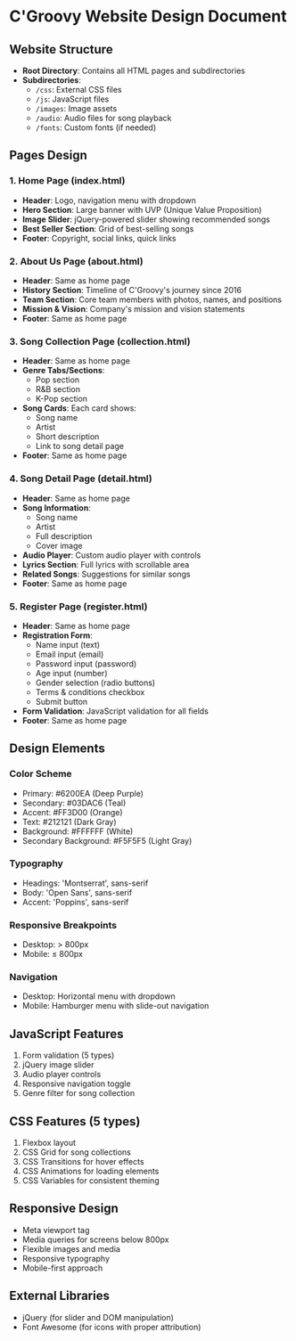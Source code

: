 # C'Groovy Website Design Document

## Website Structure
- **Root Directory**: Contains all HTML pages and subdirectories
- **Subdirectories**:
  - `/css`: External CSS files
  - `/js`: JavaScript files
  - `/images`: Image assets
  - `/audio`: Audio files for song playback
  - `/fonts`: Custom fonts (if needed)

## Pages Design

### 1. Home Page (index.html)
- **Header**: Logo, navigation menu with dropdown
- **Hero Section**: Large banner with UVP (Unique Value Proposition)
- **Image Slider**: jQuery-powered slider showing recommended songs
- **Best Seller Section**: Grid of best-selling songs
- **Footer**: Copyright, social links, quick links

### 2. About Us Page (about.html)
- **Header**: Same as home page
- **History Section**: Timeline of C'Groovy's journey since 2016
- **Team Section**: Core team members with photos, names, and positions
- **Mission & Vision**: Company's mission and vision statements
- **Footer**: Same as home page

### 3. Song Collection Page (collection.html)
- **Header**: Same as home page
- **Genre Tabs/Sections**: 
  - Pop section
  - R&B section
  - K-Pop section
- **Song Cards**: Each card shows:
  - Song name
  - Artist
  - Short description
  - Link to song detail page
- **Footer**: Same as home page

### 4. Song Detail Page (detail.html)
- **Header**: Same as home page
- **Song Information**:
  - Song name
  - Artist
  - Full description
  - Cover image
- **Audio Player**: Custom audio player with controls
- **Lyrics Section**: Full lyrics with scrollable area
- **Related Songs**: Suggestions for similar songs
- **Footer**: Same as home page

### 5. Register Page (register.html)
- **Header**: Same as home page
- **Registration Form**:
  - Name input (text)
  - Email input (email)
  - Password input (password)
  - Age input (number)
  - Gender selection (radio buttons)
  - Terms & conditions checkbox
  - Submit button
- **Form Validation**: JavaScript validation for all fields
- **Footer**: Same as home page

## Design Elements

### Color Scheme
- Primary: #6200EA (Deep Purple)
- Secondary: #03DAC6 (Teal)
- Accent: #FF3D00 (Orange)
- Text: #212121 (Dark Gray)
- Background: #FFFFFF (White)
- Secondary Background: #F5F5F5 (Light Gray)

### Typography
- Headings: 'Montserrat', sans-serif
- Body: 'Open Sans', sans-serif
- Accent: 'Poppins', sans-serif

### Responsive Breakpoints
- Desktop: > 800px
- Mobile: ≤ 800px

### Navigation
- Desktop: Horizontal menu with dropdown
- Mobile: Hamburger menu with slide-out navigation

## JavaScript Features
1. Form validation (5 types)
2. jQuery image slider
3. Audio player controls
4. Responsive navigation toggle
5. Genre filter for song collection

## CSS Features (5 types)
1. Flexbox layout
2. CSS Grid for song collections
3. CSS Transitions for hover effects
4. CSS Animations for loading elements
5. CSS Variables for consistent theming

## Responsive Design
- Meta viewport tag
- Media queries for screens below 800px
- Flexible images and media
- Responsive typography
- Mobile-first approach

## External Libraries
- jQuery (for slider and DOM manipulation)
- Font Awesome (for icons with proper attribution)
